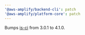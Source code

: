```yaml
---
'@aws-amplify/backend-cli': patch
'@aws-amplify/platform-core': patch
---
```


Bumps [is-ci](https://github.com/watson/is-ci) from 3.0.1 to 4.1.0.
